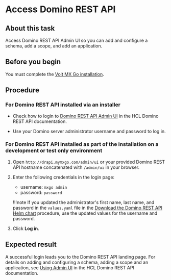 # Access Domino REST API

## About this task

Access Domino REST API Admin UI so you can add and configure a schema, add a scope, and add an application.

## Before you begin

You must complete the [Volt MX Go installation](../tutorials/installation.md).

## Procedure

### For Domino REST API installed via an installer

- Check how to login to [Domino REST API Admin UI](https://opensource.hcltechsw.com/Domino-rest-api/tutorial/adminui.html#login) in the HCL Domino REST API documentation.

- Use your Domino server administrator username and password to log in.

### For Domino REST API installed as part of the installation on a development or test only environment

1. Open `http://drapi.mymxgo.com/admin/ui` or your provided Domino REST API hostname concatenated with `/admin/ui` in your browser. 
2. Enter the following credentials in the login page: 

    - username: `mxgo admin`
    - password: `password` 

    !!!note
        If you updated the administrator's first name, last name, and password in the `values.yaml` file in the [Download the Domino REST API Helm chart](../tutorials/downloadhelmchart.md#1-download-the-domino-rest-api-helm-chart) procedure, use the updated values for the username and password.

3. Click **Log in**.

## Expected result

A successful login leads you to the Domino REST API landing page. For details on adding and configuring a schema, adding a scope and an application, see [Using Admin UI](https://opensource.hcltechsw.com/Domino-rest-api/references/usingwebui/index.html) in the HCL Domino REST API documentation. 
